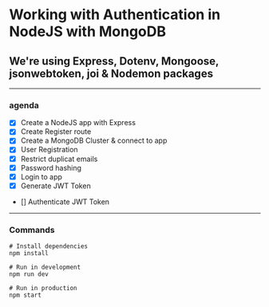 # Working with Authentication in NodeJS with MongoDB

## We're using Express, Dotenv, Mongoose, jsonwebtoken, joi & Nodemon packages

---

### agenda

- [x] Create a NodeJS app with Express
- [x] Create Register route
- [x] Create a MongoDB Cluster & connect to app
- [x] User Registration
- [x] Restrict duplicat emails
- [x] Password hashing
- [x] Login to app
- [x] Generate JWT Token
- [] Authenticate JWT Token

---

### Commands

```
# Install dependencies
npm install

# Run in development
npm run dev

# Run in production
npm start
```
